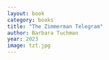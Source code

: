 ```yaml
---
layout: book
category: books
title: "The Zimmerman Telegram"
author: Barbara Tuchman
year: 2023
image: tzt.jpg
---
```

